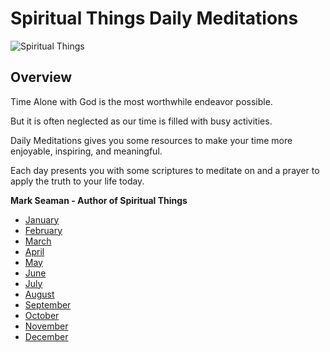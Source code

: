# Spiritual Things Daily Meditations

![Spiritual Things](/spiritual/img/spiritual-cover-400.png)


## Overview

Time Alone with God is the most worthwhile endeavor possible.

But it is often neglected as our time is filled with busy activities.

Daily Meditations gives you some resources to make your time more enjoyable, inspiring, and meaningful.

Each day presents you with some scriptures to meditate on and a prayer to apply the
truth to your life today.

**Mark Seaman - Author of Spiritual Things**

* [January](/spiritual/01-Index.md)
* [February](/spiritual/02-Index.md)
* [March](/spiritual/03-Index.md)
* [April](/spiritual/04-Index.md)
* [May](/spiritual/05-Index.md)
* [June](/spiritual/06-Index.md)
* [July](/spiritual/07-Index.md)
* [August](/spiritual/08-Index.md)
* [September](/spiritual/09-Index.md)
* [October](/spiritual/10-Index.md)
* [November](/spiritual/11-Index.md)
* [December](/spiritual/12-Index.md)

